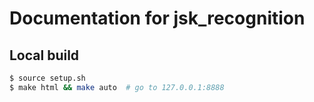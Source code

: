 Documentation for jsk_recognition
=================================

Local build
-----------

```sh
$ source setup.sh
$ make html && make auto  # go to 127.0.0.1:8888
```
